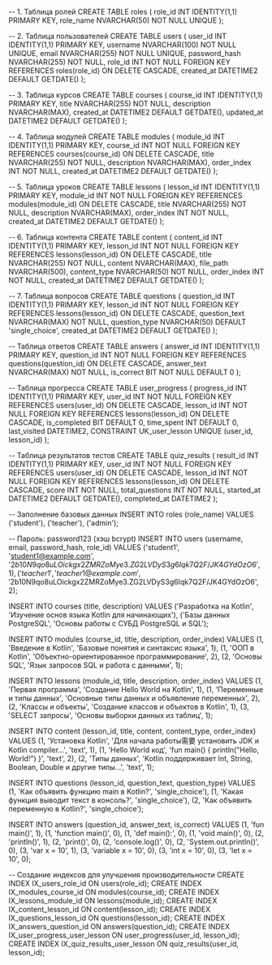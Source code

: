-- 1. Таблица ролей
CREATE TABLE roles (
    role_id INT IDENTITY(1,1) PRIMARY KEY,
    role_name NVARCHAR(50) NOT NULL UNIQUE
);

-- 2. Таблица пользователей
CREATE TABLE users (
    user_id INT IDENTITY(1,1) PRIMARY KEY,
    username NVARCHAR(100) NOT NULL UNIQUE,
    email NVARCHAR(255) NOT NULL UNIQUE,
    password_hash NVARCHAR(255) NOT NULL,
    role_id INT NOT NULL FOREIGN KEY REFERENCES roles(role_id) ON DELETE CASCADE,
    created_at DATETIME2 DEFAULT GETDATE()
);

-- 3. Таблица курсов
CREATE TABLE courses (
    course_id INT IDENTITY(1,1) PRIMARY KEY,
    title NVARCHAR(255) NOT NULL,
    description NVARCHAR(MAX),
    created_at DATETIME2 DEFAULT GETDATE(),
    updated_at DATETIME2 DEFAULT GETDATE()
);

-- 4. Таблица модулей
CREATE TABLE modules (
    module_id INT IDENTITY(1,1) PRIMARY KEY,
    course_id INT NOT NULL FOREIGN KEY REFERENCES courses(course_id) ON DELETE CASCADE,
    title NVARCHAR(255) NOT NULL,
    description NVARCHAR(MAX),
    order_index INT NOT NULL,
    created_at DATETIME2 DEFAULT GETDATE()
);

-- 5. Таблица уроков
CREATE TABLE lessons (
    lesson_id INT IDENTITY(1,1) PRIMARY KEY,
    module_id INT NOT NULL FOREIGN KEY REFERENCES modules(module_id) ON DELETE CASCADE,
    title NVARCHAR(255) NOT NULL,
    description NVARCHAR(MAX),
    order_index INT NOT NULL,
    created_at DATETIME2 DEFAULT GETDATE()
);

-- 6. Таблица контента
CREATE TABLE content (
    content_id INT IDENTITY(1,1) PRIMARY KEY,
    lesson_id INT NOT NULL FOREIGN KEY REFERENCES lessons(lesson_id) ON DELETE CASCADE,
    title NVARCHAR(255) NOT NULL,
    content NVARCHAR(MAX),
    file_path NVARCHAR(500),
    content_type NVARCHAR(50) NOT NULL,
    order_index INT NOT NULL,
    created_at DATETIME2 DEFAULT GETDATE()
);

-- 7. Таблица вопросов
CREATE TABLE questions (
    question_id INT IDENTITY(1,1) PRIMARY KEY,
    lesson_id INT NOT NULL FOREIGN KEY REFERENCES lessons(lesson_id) ON DELETE CASCADE,
    question_text NVARCHAR(MAX) NOT NULL,
    question_type NVARCHAR(50) DEFAULT 'single_choice',
    created_at DATETIME2 DEFAULT GETDATE()
);

-- Таблица ответов
CREATE TABLE answers (
    answer_id INT IDENTITY(1,1) PRIMARY KEY,
    question_id INT NOT NULL FOREIGN KEY REFERENCES questions(question_id) ON DELETE CASCADE,
    answer_text NVARCHAR(MAX) NOT NULL,
    is_correct BIT NOT NULL DEFAULT 0
);

-- Таблица прогресса
CREATE TABLE user_progress (
    progress_id INT IDENTITY(1,1) PRIMARY KEY,
    user_id INT NOT NULL FOREIGN KEY REFERENCES users(user_id) ON DELETE CASCADE,
    lesson_id INT NOT NULL FOREIGN KEY REFERENCES lessons(lesson_id) ON DELETE CASCADE,
    is_completed BIT DEFAULT 0,
    time_spent INT DEFAULT 0,
    last_visited DATETIME2,
    CONSTRAINT UK_user_lesson UNIQUE (user_id, lesson_id)
);

-- Таблица результатов тестов
CREATE TABLE quiz_results (
    result_id INT IDENTITY(1,1) PRIMARY KEY,
    user_id INT NOT NULL FOREIGN KEY REFERENCES users(user_id) ON DELETE CASCADE,
    lesson_id INT NOT NULL FOREIGN KEY REFERENCES lessons(lesson_id) ON DELETE CASCADE,
    score INT NOT NULL,
    total_questions INT NOT NULL,
    started_at DATETIME2 DEFAULT GETDATE(),
    completed_at DATETIME2
);

-- Заполнение базовых данных
INSERT INTO roles (role_name) VALUES 
('student'),
('teacher'),
('admin');

-- Пароль: password123 (хэш bcrypt)
INSERT INTO users (username, email, password_hash, role_id) VALUES
('student1', 'student1@example.com', '$2b$10$N9qo8uLOickgx2ZMRZoMye3.ZG2LVDyS3g6Iqk7Q2F/JK4GYdOzO6', 1),
('teacher1', 'teacher1@example.com', '$2b$10$N9qo8uLOickgx2ZMRZoMye3.ZG2LVDyS3g6Iqk7Q2F/JK4GYdOzO6', 2);

INSERT INTO courses (title, description) VALUES
('Разработка на Kotlin', 'Изучение основ языка Kotlin для начинающих'),
('Базы данных PostgreSQL', 'Основы работы с СУБД PostgreSQL и SQL');

INSERT INTO modules (course_id, title, description, order_index) VALUES
(1, 'Введение в Kotlin', 'Базовые понятия и синтаксис языка', 1),
(1, 'ООП в Kotlin', 'Объектно-ориентированное программирование', 2),
(2, 'Основы SQL', 'Язык запросов SQL и работа с данными', 1);

INSERT INTO lessons (module_id, title, description, order_index) VALUES
(1, 'Первая программа', 'Создание Hello World на Kotlin', 1),
(1, 'Переменные и типы данных', 'Основные типы данных и объявление переменных', 2),
(2, 'Классы и объекты', 'Создание классов и объектов в Kotlin', 1),
(3, 'SELECT запросы', 'Основы выборки данных из таблиц', 1);

INSERT INTO content (lesson_id, title, content, content_type, order_index) VALUES
(1, 'Установка Kotlin', 'Для начала работы需要 установить JDK и Kotlin compiler...', 'text', 1),
(1, 'Hello World код', 'fun main() { println("Hello, World!") }', 'text', 2),
(2, 'Типы данных', 'Kotlin поддерживает Int, String, Boolean, Double и другие типы...', 'text', 1);

INSERT INTO questions (lesson_id, question_text, question_type) VALUES
(1, 'Как объявить функцию main в Kotlin?', 'single_choice'),
(1, 'Какая функция выводит текст в консоль?', 'single_choice'),
(2, 'Как объявить переменную в Kotlin?', 'single_choice');

INSERT INTO answers (question_id, answer_text, is_correct) VALUES
(1, 'fun main()', 1),
(1, 'function main()', 0),
(1, 'def main():', 0),
(1, 'void main()', 0),
(2, 'println()', 1),
(2, 'print()', 0),
(2, 'console.log()', 0),
(2, 'System.out.println()', 0),
(3, 'var x = 10', 1),
(3, 'variable x = 10', 0),
(3, 'int x = 10', 0),
(3, 'let x = 10', 0);

-- Создание индексов для улучшения производительности
CREATE INDEX IX_users_role_id ON users(role_id);
CREATE INDEX IX_modules_course_id ON modules(course_id);
CREATE INDEX IX_lessons_module_id ON lessons(module_id);
CREATE INDEX IX_content_lesson_id ON content(lesson_id);
CREATE INDEX IX_questions_lesson_id ON questions(lesson_id);
CREATE INDEX IX_answers_question_id ON answers(question_id);
CREATE INDEX IX_user_progress_user_lesson ON user_progress(user_id, lesson_id);
CREATE INDEX IX_quiz_results_user_lesson ON quiz_results(user_id, lesson_id);
